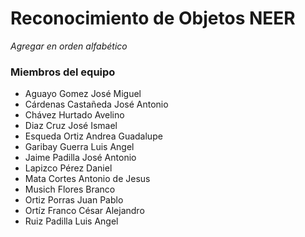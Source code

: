 # Reconocimiento de Objetos NEER
*Agregar en orden alfabético*
### Miembros del equipo
* Aguayo Gomez José Miguel
* Cárdenas Castañeda José Antonio
* Chávez Hurtado Avelino
* Diaz Cruz José Ismael
* Esqueda Ortiz Andrea Guadalupe
* Garibay Guerra Luis Angel
* Jaime Padilla José Antonio
* Lapizco Pérez Daniel
* Mata Cortes Antonio de Jesus
* Musich Flores Branco
* Ortiz Porras Juan Pablo
* Ortíz Franco César Alejandro
* Ruiz Padilla Luis Angel
